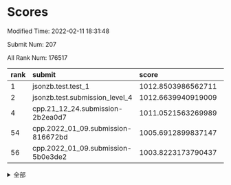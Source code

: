 # Scores

Modified Time: 2022-02-11 18:31:48

Submit Num: 207

All Rank Num: 176517

| rank |               submit               |       score        |       sigma        | pk_num |
| :--- | :--------------------------------- | :----------------- | :----------------- | :----- |
| 1    | jsonzb.test.test_1                 | 1012.8503986562711 | 0.8051563253525732 | 3405   |
| 2    | jsonzb.test.submission_level_4     | 1012.6639940919009 | 0.7926868568717794 | 3415   |
| 4    | cpp.21_12_24.submission-2b2ea0d7   | 1011.0521563269989 | 0.7742536073836079 | 3408   |
| 54   | cpp.2022_01_09.submission-816672bd | 1005.6912899837147 | 0.7225914683360443 | 3403   |
| 56   | cpp.2022_01_09.submission-5b0e3de2 | 1003.8223173790437 | 0.7132689794519613 | 3411   |


<details>
<summary>全部</summary>

| rank |                 submit                 |       score        |       sigma        | pk_num |
| :--- | :------------------------------------- | :----------------- | :----------------- | :----- |
| 1    | jsonzb.test.test_1                     | 1012.8503986562711 | 0.8051563253525732 | 3405   |
| 2    | jsonzb.test.submission_level_4         | 1012.6639940919009 | 0.7926868568717794 | 3415   |
| 3    | gobigger.level_3.submission_level_3_38 | 1011.2337459974027 | 0.790378052902697  | 3411   |
| 4    | cpp.21_12_24.submission-2b2ea0d7       | 1011.0521563269989 | 0.7742536073836079 | 3408   |
| 5    | gobigger.level_3.submission_level_3_43 | 1010.6669490691972 | 0.78425501005312   | 3414   |
| 6    | gobigger.level_3.submission_level_3_32 | 1010.6152311823132 | 0.7685968693898712 | 3411   |
| 7    | gobigger.level_3.submission_level_3_25 | 1010.5512636510152 | 0.7559911996809477 | 3414   |
| 8    | gobigger.level_3.submission_level_3_34 | 1010.415947509794  | 0.7686502603293475 | 3418   |
| 9    | gobigger.level_3.submission_level_3_2  | 1010.3294217667025 | 0.7728846988151353 | 3406   |
| 10   | gobigger.level_3.submission_level_3_21 | 1010.2583466697238 | 0.7553923880690321 | 3410   |
| 11   | gobigger.level_3.submission_level_3_48 | 1010.2221362909087 | 0.76611952718432   | 3405   |
| 12   | gobigger.level_3.submission_level_3_10 | 1010.2176373299344 | 0.7622823218270939 | 3413   |
| 13   | gobigger.level_3.submission_level_3_41 | 1010.2081656022181 | 0.7673903620145551 | 3410   |
| 14   | gobigger.level_3.submission_level_3_27 | 1010.1997820553653 | 0.7601304241617657 | 3408   |
| 15   | gobigger.level_3.submission_level_3_31 | 1010.1922612432196 | 0.7826203556804482 | 3405   |
| 16   | gobigger.level_3.submission_level_3_9  | 1010.1887274809238 | 0.7708988526462283 | 3409   |
| 17   | gobigger.level_3.submission_level_3_11 | 1010.183152271775  | 0.7660286601453313 | 3413   |
| 18   | gobigger.level_3.submission_level_3_37 | 1010.1227672087788 | 0.7534781428063796 | 3406   |
| 19   | gobigger.level_3.submission_level_3_30 | 1010.0276836202609 | 0.7563038476669449 | 3412   |
| 20   | gobigger.level_3.submission_level_3_26 | 1009.9769707075213 | 0.7546804802467825 | 3405   |
| 21   | gobigger.level_3.submission_level_3_20 | 1009.9075919461899 | 0.7835767024529625 | 3411   |
| 22   | gobigger.level_3.submission_level_3_17 | 1009.8938252762007 | 0.7567196134089034 | 3416   |
| 23   | gobigger.level_3.submission_level_3_36 | 1009.8917563557477 | 0.7677329407641227 | 3413   |
| 24   | gobigger.level_3.submission_level_3_49 | 1009.8481051592056 | 0.7719842671193116 | 3413   |
| 25   | gobigger.level_3.submission_level_3_15 | 1009.8163266608575 | 0.7741174961399251 | 3418   |
| 26   | gobigger.level_3.submission_level_3_24 | 1009.7996888163323 | 0.7530583093114627 | 3413   |
| 27   | gobigger.level_3.submission_level_3_44 | 1009.7874315179985 | 0.7485422008846506 | 3411   |
| 28   | gobigger.level_3.submission_level_3_16 | 1009.7784076855253 | 0.7513147635001396 | 3412   |
| 29   | gobigger.level_3.submission_level_3_1  | 1009.7124368011882 | 0.7538110880192426 | 3414   |
| 30   | gobigger.level_3.submission_level_3_47 | 1009.7087065481985 | 0.7640282605821803 | 3414   |
| 31   | gobigger.level_3.submission_level_3_4  | 1009.6329629454717 | 0.75182928600083   | 3408   |
| 32   | gobigger.level_3.submission_level_3_39 | 1009.6070567120886 | 0.7482979261530752 | 3413   |
| 33   | gobigger.level_3.submission_level_3_29 | 1009.6006876334015 | 0.7667271003641702 | 3410   |
| 34   | gobigger.level_3.submission_level_3_6  | 1009.5106944443593 | 0.7637211699840966 | 3411   |
| 35   | gobigger.level_3.submission_level_3_23 | 1009.4567305330731 | 0.7672603571728668 | 3408   |
| 36   | gobigger.level_3.submission_level_3_13 | 1009.4010791576441 | 0.7612652516319431 | 3413   |
| 37   | gobigger.level_3.submission_level_3_3  | 1009.3750977004881 | 0.7514703328897487 | 3404   |
| 38   | gobigger.level_3.submission_level_3_18 | 1009.3647442176825 | 0.7618274631015446 | 3412   |
| 39   | gobigger.level_3.submission_level_3_12 | 1009.34066332773   | 0.747168654722236  | 3410   |
| 40   | gobigger.level_3.submission_level_3_35 | 1009.3202549976763 | 0.765585620681038  | 3411   |
| 41   | gobigger.level_3.submission_level_3_33 | 1009.3087616883497 | 0.7567885579523257 | 3410   |
| 42   | gobigger.level_3.submission_level_3_8  | 1009.2980584071819 | 0.7674498768637379 | 3409   |
| 43   | gobigger.level_3.submission_level_3_28 | 1009.2390358491791 | 0.758006598795576  | 3414   |
| 44   | gobigger.level_3.submission_level_3_45 | 1009.0872066672612 | 0.743048699410305  | 3413   |
| 45   | gobigger.level_3.submission_level_3_0  | 1009.0628269993774 | 0.756372560626606  | 3413   |
| 46   | gobigger.level_3.submission_level_3_7  | 1009.0292413009099 | 0.7617515948827006 | 3409   |
| 47   | gobigger.level_3.submission_level_3_42 | 1008.9984116428129 | 0.7548417679316213 | 3411   |
| 48   | gobigger.level_3.submission_level_3_19 | 1008.8788339765727 | 0.7549836525088585 | 3407   |
| 49   | gobigger.level_3.submission_level_3_40 | 1008.8758421891924 | 0.7510933280644415 | 3414   |
| 50   | gobigger.level_3.submission_level_3_5  | 1008.777562162865  | 0.7526233861339063 | 3415   |
| 51   | gobigger.level_3.submission_level_3_22 | 1008.5800330020584 | 0.7567214247010878 | 3409   |
| 52   | gobigger.level_3.submission_level_3_14 | 1008.5795140370341 | 0.7421728964457379 | 3413   |
| 53   | gobigger.level_3.submission_level_3_46 | 1008.5552927005733 | 0.7533946472275694 | 3408   |
| 54   | cpp.2022_01_09.submission-816672bd     | 1005.6912899837147 | 0.7225914683360443 | 3403   |
| 55   | gobigger.level_1.submission_level_1_20 | 1003.8551553090269 | 0.7174828091844494 | 3415   |
| 56   | cpp.2022_01_09.submission-5b0e3de2     | 1003.8223173790437 | 0.7132689794519613 | 3411   |
| 57   | gobigger.level_1.submission_level_1_35 | 1003.8220922239387 | 0.7152682276909668 | 3405   |
| 58   | gobigger.level_1.submission_level_1_43 | 1003.8085846373829 | 0.7167147553727665 | 3406   |
| 59   | gobigger.level_1.submission_level_1_1  | 1003.6192715415117 | 0.7097751845997963 | 3409   |
| 60   | gobigger.level_1.submission_level_1_9  | 1003.4817335270233 | 0.7266839323058094 | 3414   |
| 61   | gobigger.level_1.submission_level_1_31 | 1003.417954305175  | 0.714846369139478  | 3408   |
| 62   | gobigger.level_1.submission_level_1_38 | 1003.4170225117527 | 0.7215332197994019 | 3411   |
| 63   | gobigger.level_1.submission_level_1_25 | 1003.3292271910738 | 0.7125026660530314 | 3408   |
| 64   | gobigger.level_1.submission_level_1_4  | 1003.3179651362613 | 0.7223417761608305 | 3410   |
| 65   | gobigger.level_1.submission_level_1_2  | 1003.3169367422867 | 0.7252512325623824 | 3410   |
| 66   | gobigger.level_1.submission_level_1_40 | 1003.1372302563793 | 0.7158594271184334 | 3411   |
| 67   | gobigger.level_1.submission_level_1_22 | 1003.1039715382086 | 0.7162061885627123 | 3405   |
| 68   | gobigger.level_1.submission_level_1_14 | 1003.0841141928465 | 0.7186107177483015 | 3411   |
| 69   | gobigger.level_1.submission_level_1_12 | 1003.0381832435155 | 0.7118567904738589 | 3408   |
| 70   | gobigger.level_1.submission_level_1_37 | 1003.0024247118621 | 0.7036327581113121 | 3408   |
| 71   | gobigger.level_1.submission_level_1_36 | 1002.9880398652995 | 0.725963634335417  | 3411   |
| 72   | gobigger.level_1.submission_level_1_13 | 1002.9791947111722 | 0.7164013409296776 | 3411   |
| 73   | gobigger.level_1.submission_level_1_47 | 1002.96526279345   | 0.715817378378426  | 3407   |
| 74   | gobigger.level_1.submission_level_1_30 | 1002.9477298031435 | 0.7158738006193237 | 3417   |
| 75   | gobigger.level_1.submission_level_1_3  | 1002.9439585816225 | 0.712306758306398  | 3409   |
| 76   | gobigger.level_1.submission_level_1_46 | 1002.9370390064154 | 0.7145376021216912 | 3412   |
| 77   | gobigger.level_1.submission_level_1_49 | 1002.9191194174255 | 0.7188715882616152 | 3412   |
| 78   | gobigger.level_1.submission_level_1_6  | 1002.9147875415365 | 0.7114432009353228 | 3416   |
| 79   | gobigger.level_1.submission_level_1_45 | 1002.9065439214606 | 0.7092473943525388 | 3410   |
| 80   | gobigger.level_1.submission_level_1_24 | 1002.8945639604611 | 0.7164743354472203 | 3414   |
| 81   | gobigger.level_1.submission_level_1_29 | 1002.8520238958844 | 0.7106894351992338 | 3409   |
| 82   | gobigger.level_1.submission_level_1_5  | 1002.8357942357525 | 0.7272362963580298 | 3410   |
| 83   | gobigger.level_1.submission_level_1_23 | 1002.81376215755   | 0.722914440536464  | 3411   |
| 84   | gobigger.level_1.submission_level_1_18 | 1002.7758387667852 | 0.7255397038811889 | 3416   |
| 85   | gobigger.level_1.submission_level_1_28 | 1002.7754307571107 | 0.7172932560445107 | 3414   |
| 86   | gobigger.level_1.submission_level_1_34 | 1002.7451972477684 | 0.718050060240958  | 3414   |
| 87   | gobigger.level_1.submission_level_1_44 | 1002.7294209065869 | 0.712730839442779  | 3410   |
| 88   | gobigger.level_1.submission_level_1_39 | 1002.7198547637654 | 0.7081135032162803 | 3409   |
| 89   | gobigger.level_1.submission_level_1_21 | 1002.7025697415814 | 0.7087012871361535 | 3406   |
| 90   | gobigger.level_1.submission_level_1_32 | 1002.6412305137618 | 0.7223687319060347 | 3413   |
| 91   | gobigger.level_1.submission_level_1_7  | 1002.5779447966869 | 0.7148077229208817 | 3414   |
| 92   | gobigger.level_1.submission_level_1_41 | 1002.4973937945499 | 0.7099206520501186 | 3412   |
| 93   | gobigger.level_1.submission_level_1_16 | 1002.4484501523572 | 0.7147288397691715 | 3410   |
| 94   | gobigger.level_1.submission_level_1_33 | 1002.4323531491384 | 0.7120741579207028 | 3420   |
| 95   | gobigger.level_1.submission_level_1_17 | 1002.3288778433724 | 0.7151087483265761 | 3409   |
| 96   | gobigger.level_1.submission_level_1_19 | 1002.286723935374  | 0.7151839338362791 | 3410   |
| 97   | gobigger.level_1.submission_level_1_42 | 1002.2854756978414 | 0.7134467304060643 | 3410   |
| 98   | gobigger.level_1.submission_level_1_48 | 1002.1842809838187 | 0.7167804001480939 | 3412   |
| 99   | gobigger.level_1.submission_level_1_27 | 1002.1616096656855 | 0.7175769797209559 | 3411   |
| 100  | gobigger.level_1.submission_level_1_26 | 1002.0776001336302 | 0.7135516480298064 | 3414   |
| 101  | gobigger.level_1.submission_level_1_8  | 1002.0479422683829 | 0.7159112988583166 | 3412   |
| 102  | gobigger.level_1.submission_level_1_15 | 1001.936087240751  | 0.7201662784194941 | 3413   |
| 103  | gobigger.level_1.submission_level_1_0  | 1001.8918335010012 | 0.7087252841918262 | 3409   |
| 104  | gobigger.level_1.submission_level_1_11 | 1001.7035247840586 | 0.7082304898363364 | 3410   |
| 105  | gobigger.level_1.submission_level_1_10 | 1001.5685701319067 | 0.7167605894031072 | 3411   |
| 106  | gobigger.random.submission_random_26   | 996.5061935387113  | 0.7101107943434821 | 3411   |
| 107  | gobigger.random.submission_random_33   | 996.3490665920655  | 0.7068798870787875 | 3410   |
| 108  | gobigger.random.submission_random_18   | 996.2688132560797  | 0.7055272154640192 | 3412   |
| 109  | gobigger.random.submission_random_40   | 996.2163270250372  | 0.7056124875995228 | 3408   |
| 110  | gobigger.random.submission_random_32   | 996.164137384979   | 0.70630330104827   | 3415   |
| 111  | gobigger.random.submission_random_20   | 996.1365487215387  | 0.6989510468202965 | 3420   |
| 112  | gobigger.random.submission_random_28   | 996.0690499232837  | 0.7088227249526493 | 3406   |
| 113  | gobigger.random.submission_random_10   | 995.9660522937853  | 0.7046381758335107 | 3412   |
| 114  | gobigger.random.submission_random_11   | 995.9088883135569  | 0.7117535375873505 | 3412   |
| 115  | gobigger.random.submission_random_3    | 995.8945760281069  | 0.714123204268777  | 3413   |
| 116  | gobigger.random.submission_random_41   | 995.8318317644381  | 0.7063999245307404 | 3410   |
| 117  | gobigger.random.submission_random_24   | 995.7817887981275  | 0.7094406018738227 | 3406   |
| 118  | gobigger.random.submission_random_6    | 995.7421151316346  | 0.7067252763621057 | 3408   |
| 119  | gobigger.random.submission_random_48   | 995.7088523919145  | 0.7168073105795014 | 3413   |
| 120  | gobigger.random.submission_random_47   | 995.7079595240307  | 0.7083440599209112 | 3408   |
| 121  | gobigger.random.submission_random_5    | 995.685117512361   | 0.7160293152450367 | 3413   |
| 122  | gobigger.random.submission_random_22   | 995.6779745991646  | 0.7069124477672872 | 3410   |
| 123  | gobigger.random.submission_random_15   | 995.6473981950911  | 0.697152821966126  | 3410   |
| 124  | gobigger.random.submission_random_38   | 995.5420261190649  | 0.7121154012711578 | 3412   |
| 125  | gobigger.random.submission_random_35   | 995.5129325201993  | 0.7203717105590884 | 3412   |
| 126  | gobigger.random.submission_random_17   | 995.4966337254365  | 0.7141440420004784 | 3410   |
| 127  | gobigger.random.submission_random_45   | 995.4716567205963  | 0.7201470680413564 | 3409   |
| 128  | gobigger.random.submission_random_12   | 995.4648445906904  | 0.7104407368092422 | 3408   |
| 129  | gobigger.random.submission_random_39   | 995.4614261924394  | 0.7179139931108538 | 3409   |
| 130  | gobigger.random.submission_random_13   | 995.436886368677   | 0.7132946113106363 | 3407   |
| 131  | gobigger.random.submission_random_7    | 995.421209070317   | 0.712462475285895  | 3414   |
| 132  | gobigger.random.submission_random_46   | 995.395513809817   | 0.7065720513144962 | 3410   |
| 133  | gobigger.random.submission_random_34   | 995.3819672592352  | 0.705962716385255  | 3408   |
| 134  | gobigger.random.submission_random_8    | 995.3165911545703  | 0.7154634019627177 | 3411   |
| 135  | gobigger.random.submission_random_23   | 995.2911454794674  | 0.7073872490118466 | 3405   |
| 136  | gobigger.random.submission_random_25   | 995.2747035129614  | 0.7155966885890302 | 3418   |
| 137  | gobigger.random.submission_random_36   | 995.2186618045271  | 0.7191480713153148 | 3410   |
| 138  | gobigger.random.submission_random_43   | 995.2047172282554  | 0.7177311485876773 | 3411   |
| 139  | gobigger.random.submission_random_42   | 995.1671977714818  | 0.7073021239426763 | 3409   |
| 140  | gobigger.random.submission_random_1    | 995.1623421767359  | 0.7103043820975269 | 3410   |
| 141  | gobigger.random.submission_random_37   | 995.1439552515092  | 0.71671995739303   | 3411   |
| 142  | gobigger.random.submission_random_29   | 995.1438426850601  | 0.71278184919834   | 3408   |
| 143  | gobigger.random.submission_random_2    | 995.0670646520387  | 0.7083778015180145 | 3408   |
| 144  | gobigger.random.submission_random_19   | 995.0398975516326  | 0.7120641013199556 | 3408   |
| 145  | gobigger.random.submission_random_14   | 995.0324252137667  | 0.7087243098306103 | 3410   |
| 146  | gobigger.random.submission_random_31   | 995.0037710538335  | 0.7123974094112523 | 3413   |
| 147  | gobigger.random.submission_random_4    | 995.0010688095673  | 0.7280630135636275 | 3416   |
| 148  | gobigger.random.submission_random_9    | 994.9542951168163  | 0.7122989733389778 | 3415   |
| 149  | gobigger.random.submission_random_44   | 994.9361364576602  | 0.7153645198893357 | 3413   |
| 150  | gobigger.random.submission_random_49   | 994.8637261614807  | 0.7119978462193012 | 3412   |
| 151  | gobigger.random.submission_random_21   | 994.7940317762307  | 0.7104102514819374 | 3410   |
| 152  | gobigger.random.submission_random_16   | 994.7638024310469  | 0.7146770731473948 | 3412   |
| 153  | gobigger.random.submission_random_30   | 994.7546230376375  | 0.7123580182454657 | 3407   |
| 154  | gobigger.random.submission_random_0    | 994.5594799022048  | 0.7183178332150694 | 3413   |
| 155  | gobigger.random.submission_random_27   | 994.5529647963054  | 0.7148716812634832 | 3406   |
| 156  | gobigger.level_2.submission_level_2_31 | 993.7358057291405  | 0.7377164742845534 | 3412   |
| 157  | gobigger.level_2.submission_level_2_29 | 993.0201026952133  | 0.7331556638587434 | 3413   |
| 158  | gobigger.level_2.submission_level_2_11 | 992.8968205649034  | 0.7377068280104045 | 3412   |
| 159  | gobigger.level_2.submission_level_2_44 | 992.8367714627656  | 0.7441633496802335 | 3414   |
| 160  | gobigger.level_2.submission_level_2_10 | 992.7788289694031  | 0.7379220967460081 | 3409   |
| 161  | gobigger.level_2.submission_level_2_9  | 992.6943437800842  | 0.7357520458903488 | 3414   |
| 162  | gobigger.level_2.submission_level_2_1  | 992.6670157337206  | 0.7450092002501117 | 3408   |
| 163  | gobigger.level_2.submission_level_2_13 | 992.643201456407   | 0.7307065654092558 | 3413   |
| 164  | gobigger.level_2.submission_level_2_37 | 992.6354166841828  | 0.7358992163211623 | 3410   |
| 165  | gobigger.level_2.submission_level_2_41 | 992.5612570274936  | 0.7455429622345132 | 3411   |
| 166  | gobigger.level_2.submission_level_2_46 | 992.5142641690601  | 0.7446174072644806 | 3409   |
| 167  | gobigger.level_2.submission_level_2_5  | 992.4929905301115  | 0.7388180247293813 | 3413   |
| 168  | gobigger.level_2.submission_level_2_34 | 992.3491549505197  | 0.7318686379627197 | 3411   |
| 169  | gobigger.level_2.submission_level_2_45 | 992.2014464227613  | 0.7442616654718113 | 3415   |
| 170  | gobigger.level_2.submission_level_2_32 | 992.1961185148364  | 0.7307813150619845 | 3413   |
| 171  | gobigger.level_2.submission_level_2_43 | 992.1885124398218  | 0.7466655794441276 | 3415   |
| 172  | gobigger.level_2.submission_level_2_36 | 992.1294457260982  | 0.7302374711865758 | 3413   |
| 173  | gobigger.level_2.submission_level_2_30 | 992.0888261882828  | 0.7391835735512902 | 3409   |
| 174  | gobigger.level_2.submission_level_2_42 | 992.0703380185147  | 0.7417082795192621 | 3414   |
| 175  | gobigger.level_2.submission_level_2_47 | 992.0555630134676  | 0.7403389370634705 | 3414   |
| 176  | gobigger.level_2.submission_level_2_39 | 992.023709741367   | 0.7303997790580856 | 3412   |
| 177  | gobigger.level_2.submission_level_2_21 | 991.8746038430675  | 0.7394345462085183 | 3409   |
| 178  | gobigger.level_2.submission_level_2_7  | 991.8350808723787  | 0.7392713046369687 | 3413   |
| 179  | gobigger.level_2.submission_level_2_17 | 991.8272191023719  | 0.7475467125328223 | 3416   |
| 180  | gobigger.level_2.submission_level_2_49 | 991.8223626417338  | 0.7429596786514798 | 3412   |
| 181  | gobigger.level_2.submission_level_2_40 | 991.8198738122144  | 0.7589659954077101 | 3406   |
| 182  | gobigger.level_2.submission_level_2_3  | 991.8031942009352  | 0.7428546110102994 | 3409   |
| 183  | gobigger.level_2.submission_level_2_24 | 991.755524844127   | 0.7378831275986548 | 3406   |
| 184  | gobigger.level_2.submission_level_2_14 | 991.7366328268773  | 0.7451137348434937 | 3414   |
| 185  | gobigger.level_2.submission_level_2_2  | 991.6938043906679  | 0.7437031649070138 | 3416   |
| 186  | gobigger.level_2.submission_level_2_12 | 991.6204201566408  | 0.7504613197049365 | 3409   |
| 187  | gobigger.level_2.submission_level_2_19 | 991.5571284449535  | 0.7639112197561625 | 3419   |
| 188  | gobigger.level_2.submission_level_2_4  | 991.4913144649457  | 0.7395570618981041 | 3410   |
| 189  | gobigger.level_2.submission_level_2_48 | 991.4892087912463  | 0.749346719744522  | 3414   |
| 190  | gobigger.level_2.submission_level_2_22 | 991.4779497220256  | 0.7330495636254928 | 3411   |
| 191  | gobigger.level_2.submission_level_2_35 | 991.4038998776067  | 0.7364497865108828 | 3416   |
| 192  | gobigger.level_2.submission_level_2_15 | 991.3526764324624  | 0.7538989032849479 | 3414   |
| 193  | gobigger.level_2.submission_level_2_16 | 991.3343178212377  | 0.7476633204971851 | 3411   |
| 194  | gobigger.level_2.submission_level_2_27 | 991.3048129590309  | 0.7405884838563727 | 3406   |
| 195  | gobigger.level_2.submission_level_2_26 | 991.29319638223    | 0.7446313790800403 | 3412   |
| 196  | gobigger.level_2.submission_level_2_0  | 991.2409887819776  | 0.7445134633745785 | 3407   |
| 197  | gobigger.level_2.submission_level_2_28 | 991.2350198131538  | 0.7449797680257183 | 3408   |
| 198  | gobigger.level_2.submission_level_2_33 | 991.0968794113102  | 0.7590829751010101 | 3409   |
| 199  | gobigger.level_2.submission_level_2_6  | 991.069811046868   | 0.7563379170826237 | 3411   |
| 200  | gobigger.level_2.submission_level_2_20 | 990.8740361166388  | 0.7494563961844746 | 3411   |
| 201  | gobigger.level_2.submission_level_2_23 | 990.67352299125    | 0.7467228320385259 | 3409   |
| 202  | gobigger.level_2.submission_level_2_25 | 990.6228467987193  | 0.7522865842100143 | 3416   |
| 203  | gobigger.level_2.submission_level_2_18 | 990.5522482377478  | 0.7508051724409806 | 3411   |
| 204  | gobigger.level_2.submission_level_2_8  | 990.4859586060428  | 0.7596580629025947 | 3404   |
| 205  | gobigger.level_2.submission_level_2_38 | 990.1044242281897  | 0.7564235060670367 | 3412   |
| 206  | gobigger.none.submission_none_1        | 977.9457777291502  | 1.2775286067773672 | 3410   |
| 207  | gobigger.none.submission_none_0        | 975.057935924969   | 1.5295358195125779 | 3415   |

</details>
